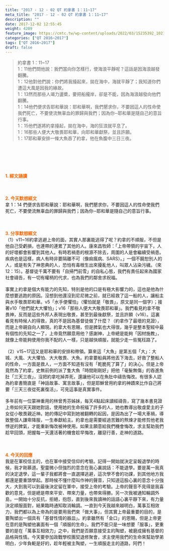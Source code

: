```yaml
---
title: "2017 - 12 - 02 QT 約拿書 1：11~17"
meta_title: "2017 - 12 - 02 QT 約拿書 1：11~17"
description: ""
date: 2017-12-02 12:55:45
weight: 4209
feature_image: https://cmtc.tw/wp-content/uploads/2022/03/15235392_10211799862337740_180693556567566654_o-1.webp
categories: ["QT 2016~2017"]
tags: ["QT 2016~2017"]
draft: false
---
```


<blockquote>約拿書 1：11~17<br />
1：11他們問他說：我們當向你怎樣行，使海浪平靜呢？這話是因海浪越發翻騰。<br />
1：12他對他們說：你們將我擡起來，拋在海中，海就平靜了；我知道你們遭這大風是因我的緣故。<br />
1：13然而那些人竭力盪槳，要把船攏岸，卻是不能，因為海浪越發向他們翻騰。<br />
1：14他們便求告耶和華說：耶和華啊，我們懇求你，不要因這人的性命使我們死亡，不要使流無辜血的罪歸與我們；因為你─耶和華是隨自己的意旨行事。<br />
1：15他們遂將約拿擡起，拋在海中，海的狂浪就平息了。<br />
1：16那些人便大大敬畏耶和華，向耶和華獻祭，並且許願。<br />
1：17耶和華安排一條大魚吞了約拿，他在魚腹中三日三夜。</blockquote><br />
&nbsp;<br />
<br />
&nbsp;<br />
<br />
<span style="color: #ff6600;"><strong>1. </strong><strong>經文誦讀</strong></span><br />
<br />
<span style="color: #ff6600;"><strong> </strong></span><br />
<br />
<span style="color: #ff6600;"><strong>2. 今天默想</strong><strong>經文<br />
</strong></span>拿 1：14 們便求告耶和華說：耶和華啊，我們懇求你，不要因這人的性命使我們死亡，不要使流無辜血的罪歸與我們；因為你─耶和華是隨自己的意旨行事。<br />
<br />
&nbsp;<br />
<br />
<span style="color: #ff6600;"><strong>3. 分享默想經文<br />
</strong></span>（1）v11~16約拿逃避上帝的面，其實人那裏能逃得了呢？約拿的不順服，不但是他自己受虧損，也連帶的連累了其他的人。康來昌牧師：「上帝帶領的宇宙下，人的好壞都會影響到其他人。有時若禍患的根源不除去，周圍的人是會繼續受禍患。疾病也是這樣，病人有時非要隔離不可（像痲瘋病、SARS）。」一個不饒恕別人的人，或是有失了神恩典的人，恐怕有毒根生出來擾亂他人，叫眾人沾染污穢。（來12：15）。基督徒千萬不要有「自掃門前雪」的自私心態，我們有責任起來為國家社會禱告，有一切有權柄的代求，也為我們的鄰舍求祝福。<br />
<br />
事實上約拿是個大有能力的先知，特別是他的口是有極大影響力的，這也是他為什麼想要逃跑的原因。沒想到他還沒到尼尼微之前，就已經救了這一船的人，讓船主與水手敬畏耶和華。v5「水手便懼怕」（懼怕就是「敬畏」，原文是同一個字）；接著v10「他們就大大懼怕」；v16「那些人便大大敬畏耶和華」。我們看見約拿不敬畏神，反而是這些外邦人表現出敬畏，甚至到最後獻祭，並且許願（v16）。這裏看見有時候人的得救，真的不是因為基督徒做了什麼？（約拿作了最壞的見證），而是上帝親自向人顯現。約拿大有恩賜，但是脾氣也大得很，幾乎是整本聖經中最有個性的先知之一了，上帝竟然願意用他？感謝神，上帝總是能夠「因材施教」，就像上帝能夠使用你我不配的人一樣，只是越快順服，就能少走一些冤枉路了。<br />
<br />
（2）v15~17這又是耶和華的安排和帶領。算來這「大魚」是第五個「大」：大城、大風、大大懼怕、大大敬畏、大魚。約拿要船員將他丟下海去，好救了整船人的性命，一方面是救人，一方面不知道有沒有「乾脆死了算了」的決心。但是上帝竟然為了約拿，史無前例的派了隻大魚「時間剛剛好」把他「毫髮無傷」的吞進魚肚「三天三夜」，沒把約拿吃掉弄死，還讓他可以在魚肚中禱告悔改。有很多人認為約拿書簡直是「神話故事、寓言故事」，但是耶穌曾用約拿的神蹟來比作自己將要「三天三夜從死裏復活」，可見這事是真實事件。<br />
<br />
多年前有一位蒙神重用的林曾秀芬姊妹，每天4點起床讀經禱告，寫了幾本書見證上帝如何天天跟她對話，使用她的生命祝福了許多的人，她也教導出敬虔愛主的子女從小敬畏親近神。她的傳記中寫到她被翻轉的起因，是因為出了一場大車禍，導致整個人謙卑降服，一生奉獻給主。約拿也是需要經過苦難的熬煉才能修剪他老我悖逆的脾氣，才能重新悔改被神使用。如果主願意給我們機會悔改，求主幫助我們趁早回頭，把握每一天還活著的機會趁早悔改，離惡行善，走神的道路。<br />
<br />
&nbsp;<br />
<br />
<span style="color: #ff6600;"><strong>4. 今天的回應<br />
</strong></span>我是在軍校信主的，也在軍中接受信仰的考驗。記得一開始就決定呈報退學的時候，我才剛慕道。聖靈微小但強烈的意念在我心裏說話：不能退學。要是萬一我真的決定退學，這一輩子我都將會一直選擇逃避，這次學不會的功課，到其他地方我都還是要重頭學起。那時候不懂什麼叫作神的聲音，只知道這股心裏的意念十分強大，大到我可以到最後決定留在軍中，接受上帝的考驗。上帝的聲音不見得是我喜歡的意見，但是總是帶來平安、帶來力量，也帶來得勝。另一次我被通知輪調外島，一開始十分反抗，拒絕，抱怨，直到後來我讀神的話語心裏平靜下來，有力量決定順服面對，結果臨時通知取消輪調。一直到今天我越來越明白，萬事互相效力，我們都以為上帝為的是要用我們來「做大事」，但其實上帝最重要的目的，是要陶塑出一個具有「基督性情的器皿」。約拿雖然有「金口」的恩賜，但是上帝更在意的是陶塑他裏面有一個「順服的生命」。我們不能只是一味想要「服事」，更重要的是在「萬事互相效力」之中，我們是否願意接受主的陶塑，被磨成擁有基督的品格與性情。今天要參加政戰學校團契退修聚會，求主使用我們的生命來幫助學弟明白，少年負軛是好的，趁年輕被主陶塑，一生順服走主的道路，阿們！<br />
<br />
&nbsp;
        
